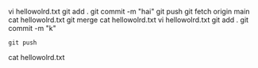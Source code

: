 vi hellowolrd.txt
   git add .
    git commit -m "hai"
   git push
   git fetch origin main
    cat hellowolrd.txt 
   git merge
    cat hellowolrd.txt 
    vi hellowolrd.txt 
    git add .
    git commit -m "k"
   
    git push
   cat hellowolrd.txt 
